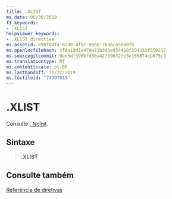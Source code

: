 ```yaml
---
title: .XLIST
ms.date: 08/30/2018
f1_keywords:
- .XLIST
helpviewer_keywords:
- .XLIST directive
ms.assetid: e90f04f4-82d0-4f6c-9568-7b3bca5060fb
ms.openlocfilehash: cf8a13d1e470a72b3d5e854410f104232f550217
ms.sourcegitcommit: 9ee5df398bfd30a42739632de3e165874cb675c3
ms.translationtype: MT
ms.contentlocale: pt-BR
ms.lasthandoff: 11/22/2019
ms.locfileid: "74397815"
---
```

# <a name="xlist"></a>.XLIST

Consulte [. Nolist](../../assembler/masm/dot-nolist.md).

## <a name="syntax"></a>Sintaxe

> **.XLIST**

## <a name="see-also"></a>Consulte também

[Referência de diretivas](directives-reference.md)
